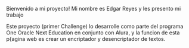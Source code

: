 Bienvenido a mi proyecto!
Mi nombre es Edgar Reyes y les presento mi trabajo

Este proyecto (primer Challenge) lo desarrolle como parte del programa One Oracle Next Education en conjunto con Alura, y la funcion de esta p{agina web es crear un encriptador y desencriptador de textos.
